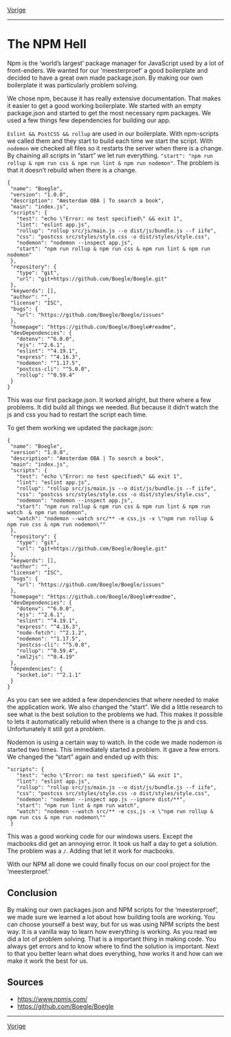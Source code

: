 [Vorige](/Artikelen/De_eeuwige_discussie_artikel.md)

---

# The NPM Hell

Npm is the ‘world’s largest’ package manager for JavaScript used by a lot of front-enders. We wanted for our ‘meesterproef’ a good boilerplate and decided to have a great own made package.json. By making our own boilerplate it was particularly problem solving.

We chose npm, because it has really extensive documentation. That makes it easier to get a good working boilerplate. We started with an empty package.json and started to get the most necessary npm packages.  We used a few things few dependencies for building our app. 

`Eslint && PostCSS && rollup` are used in our boilerplate. With npm-scripts we called them and they start to build each time we start the script. With `nodemon` we checked all files so it restarts the server when there is a change. By chaining all scripts in “start” we let run everything. `"start": "npm run rollup & npm run css & npm run lint & npm run nodemon"`. The problem is that it doesn’t rebuild when there is a change.

```
{
 "name": "Boegle",
 "version": "1.0.0",
 "description": "Amsterdam OBA | To search a book",
 "main": "index.js",
 "scripts": {
   "test": "echo \"Error: no test specified\" && exit 1",
   "lint": "eslint app.js",
   "rollup": "rollup src/js/main.js --o dist/js/bundle.js --f iife",
   "css": "postcss src/styles/style.css -o dist/styles/style.css",
   "nodemon": "nodemon --inspect app.js",
   "start": "npm run rollup & npm run css & npm run lint & npm run nodemon"
 },
 "repository": {
   "type": "git",
   "url": "git+https://github.com/Boegle/Boegle.git"
 },
 "keywords": [],
 "author": "",
 "license": "ISC",
 "bugs": {
   "url": "https://github.com/Boegle/Boegle/issues"
 },
 "homepage": "https://github.com/Boegle/Boegle#readme",
 "devDependencies": {
   "dotenv": "^6.0.0",
   "ejs": "^2.6.1",
   "eslint": "^4.19.1",
   "express": "^4.16.3",
   "nodemon": "^1.17.5",
   "postcss-cli": "^5.0.0",
   "rollup": "^0.59.4"
 }
}
```

This was our first package.json. It worked alright, but there where a few problems. It did build all things we needed. But because it didn’t watch the js and css you had to restart the script each time. 

To get them working we updated the package.json:

```
{
 "name": "Boegle",
 "version": "1.0.0",
 "description": "Amsterdam OBA | To search a book",
 "main": "index.js",
 "scripts": {
   "test": "echo \"Error: no test specified\" && exit 1",
   "lint": "eslint app.js",
   "rollup": "rollup src/js/main.js --o dist/js/bundle.js --f iife",
   "css": "postcss src/styles/style.css -o dist/styles/style.css",
   "nodemon": "nodemon --inspect app.js",
   "start": "npm run rollup & npm run css & npm run lint & npm run watch  & npm run nodemon",
   "watch": "nodemon --watch src/** -e css,js -x \"npm run rollup & npm run css & npm run nodemon\""
 },
 "repository": {
   "type": "git",
   "url": "git+https://github.com/Boegle/Boegle.git"
 },
 "keywords": [],
 "author": "",
 "license": "ISC",
 "bugs": {
   "url": "https://github.com/Boegle/Boegle/issues"
 },
 "homepage": "https://github.com/Boegle/Boegle#readme",
 "devDependencies": {
   "dotenv": "^6.0.0",
   "ejs": "^2.6.1",
   "eslint": "^4.19.1",
   "express": "^4.16.3",
   "node-fetch": "^2.1.2",
   "nodemon": "^1.17.5",
   "postcss-cli": "^5.0.0",
   "rollup": "^0.59.4",
   "xml2js": "^0.4.19"
 },
 "dependencies": {
   "socket.io": "^2.1.1"
 }
}
```

As you can see we added a few dependencies that where needed to make the application work. We also changed the “start”. We did a little research to see what is the best solution to the problems we had. This makes it possible to lets it automatically rebuild when there is a change to the js and css. Unfortunately it still got a problem. 

Nodemon is using a certain way to watch. In the code we made nodemon is started two times. This immediately started a problem. It gave a few errors. We changed the “start” again and ended up with this: 

```
"scripts": {
   "test": "echo \"Error: no test specified\" && exit 1",
   "lint": "eslint app.js",
   "rollup": "rollup src/js/main.js --o dist/js/bundle.js --f iife",
   "css": "postcss src/styles/style.css -o dist/styles/style.css",
   "nodemon": "nodemon --inspect app.js --ignore dist/**",
   "start": "npm run lint & npm run watch",
   "watch": "nodemon --watch src/** -e css,js -x \"npm run rollup & npm run css & npm run nodemon\""
 }
```

This was a good working code for our windows users. Except the macbooks did get an annoying error. It took us half a day to get a solution. The problem was a `/`. Adding that let it work for macbooks. 

With our NPM all done we could finally focus on our cool project for the ‘meesterproef.’

## Conclusion

By making our own packages.json and NPM scripts for the ‘meesterproef’, we made sure we learned a lot about how building tools are working. You can choose yourself a best way, but for us was using NPM scripts the best way. It is a vanilla way to learn how everything is working. As you read we did a lot of problem solving. That is a important thing in making code. You always get errors and to know where to find the solution is important. Next to that you better learn what does everything, how works it and how can we make it work the best for us.

## Sources

* https://www.npmjs.com/
* https://github.com/Boegle/Boegle

---

[Vorige](/Artikelen/De_eeuwige_discussie_artikel.md)